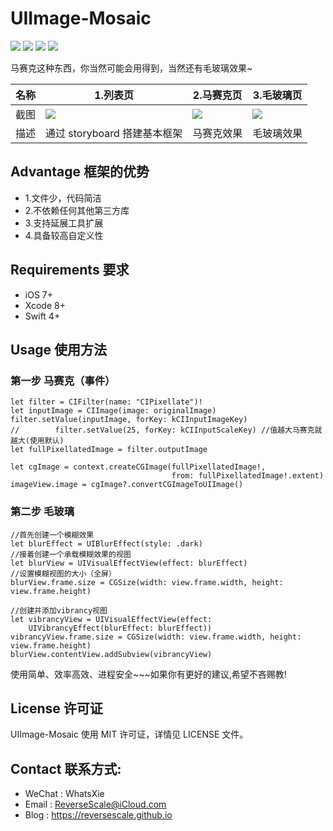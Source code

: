 # UIImage-Mosaic

![](https://img.shields.io/badge/platform-iOS-red.svg) 
![](https://img.shields.io/badge/language-Swift-orange.svg) 
![](https://img.shields.io/badge/download-2.5MB-brightgreen.svg)
![](https://img.shields.io/badge/license-MIT%20License-brightgreen.svg) 

马赛克这种东西，你当然可能会用得到，当然还有毛玻璃效果~

| 名称 |1.列表页 |2.马赛克页 |3.毛玻璃页 |
| ------------- | ------------- | ------------- | ------------- |
| 截图 | ![](http://og1yl0w9z.bkt.clouddn.com/17-10-17/38612617.jpg) | ![](http://og1yl0w9z.bkt.clouddn.com/17-10-17/50454310.jpg) | ![](http://og1yl0w9z.bkt.clouddn.com/17-10-17/42310312.jpg) |
| 描述 | 通过 storyboard 搭建基本框架 | 马赛克效果 | 毛玻璃效果 |


## Advantage 框架的优势
* 1.文件少，代码简洁
* 2.不依赖任何其他第三方库
* 3.支持延展工具扩展
* 4.具备较高自定义性


## Requirements 要求
* iOS 7+
* Xcode 8+
* Swift 4+


## Usage 使用方法
### 第一步 马赛克（事件）
```
let filter = CIFilter(name: "CIPixellate")!
let inputImage = CIImage(image: originalImage)
filter.setValue(inputImage, forKey: kCIInputImageKey)
//        filter.setValue(25, forKey: kCIInputScaleKey) //值越大马赛克就越大(使用默认)
let fullPixellatedImage = filter.outputImage

let cgImage = context.createCGImage(fullPixellatedImage!,
                                    from: fullPixellatedImage!.extent)
imageView.image = cgImage?.convertCGImageToUIImage()
```
### 第二步 毛玻璃
```
//首先创建一个模糊效果
let blurEffect = UIBlurEffect(style: .dark)
//接着创建一个承载模糊效果的视图
let blurView = UIVisualEffectView(effect: blurEffect)
//设置模糊视图的大小（全屏）
blurView.frame.size = CGSize(width: view.frame.width, height: view.frame.height)

//创建并添加vibrancy视图
let vibrancyView = UIVisualEffectView(effect:
    UIVibrancyEffect(blurEffect: blurEffect))
vibrancyView.frame.size = CGSize(width: view.frame.width, height: view.frame.height)
blurView.contentView.addSubview(vibrancyView)
```

使用简单、效率高效、进程安全~~~如果你有更好的建议,希望不吝赐教!


## License 许可证
UIImage-Mosaic 使用 MIT 许可证，详情见 LICENSE 文件。


## Contact 联系方式:
* WeChat : WhatsXie
* Email : ReverseScale@iCloud.com
* Blog : https://reversescale.github.io

